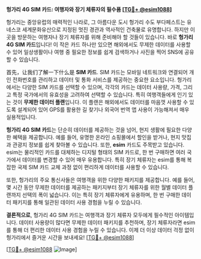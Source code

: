**헝가리 4G SIM 카드: 여행자와 장기 체류자의 필수품 [[TG💪+ @esim1088](https://t.me/s/esim1088)]**

헝가리는 중앙유럽의 매력적인 나라로, 그 아름다운 도시 헝가리 수도 부다페스트는 유네스코 세계문화유산으로 지정된 멋진 경관과 역사적인 건축물로 유명합니다. 하지만 이곳을 방문하는 여행자나 장기 체류자를 위해 준비해야 할 것들이 있습니다. 바로 **헝가리 4G SIM 카드**입니다! 이 작은 카드 하나만 있으면 해외에서도 무제한 데이터를 사용할 수 있어 일상생활이나 여행 중 필요한 정보를 쉽게 검색하거나 사진을 찍어 SNS에 공유할 수 있습니다.

首先，让我们了解一下什么是 **SIM 카드**. SIM 카드는 모바일 네트워크와 연결되어 개인 전화번호를 관리하고 데이터 및 통화 서비스를 제공하는 중요한 요소입니다. 헝가리에서는 다양한 SIM 카드를 선택할 수 있으며, 각각의 카드는 데이터 사용량, 가격, 그리고 특정 국가에서의 유효성을 고려하여 선택할 수 있습니다. 특히 여행객들에게 인기 있는 것이 **무제한 데이터 플랜**입니다. 이 플랜은 해외에서도 데이터를 마음껏 사용할 수 있도록 설계되어 있어 GPS를 활용한 길 찾기나 외국어 번역 앱 사용이 가능해져서 매우 실용적입니다.

**헝가리 4G SIM 카드**는 단순히 데이터를 제공하는 것을 넘어, 현지 생활에 필요한 다양한 혜택을 제공합니다. 예를 들어, 유명한 온라인 쇼핑몰에서 할인을 받거나, 현지 맛집과 관광지 정보를 쉽게 찾아볼 수 있습니다. 또한, **esim** 카드도 주목받고 있습니다. esim는 물리적인 카드를 대체하는 디지털 형태의 SIM 카드로, 한 번 구매하면 여러 국가에서 데이터를 변경할 수 있어 매우 유용합니다. 특히 장기 체류자는 esim를 통해 복잡한 국제 SIM 카드 교체 과정 없이 편리하게 데이터를 사용할 수 있습니다.

또한, 헝가리의 주요 통신사들은 여행객을 위한 다양한 패키지를 제공합니다. 예를 들어, 몇 시간 동안 무제한 데이터를 제공하는 패키지부터 장기 체류자를 위한 월별 데이터 플랜까지 선택의 폭이 넓습니다. 이는 특히 장기 체류자에게 유용하며, 한 번 구매한 데이터 패키지를 통해 일관된 데이터 사용 경험을 누릴 수 있습니다.

**결론적으로**, 헝가리 4G SIM 카드는 여행객과 장기 체류자 모두에게 필수적인 아이템입니다. 데이터 사용량이 많다면 무제한 데이터 패키지를 추천하며, 장기 체류자라면 esim를 통해 더 편리한 데이터 사용 경험을 누릴 수 있습니다. 이제 더 이상 데이터 걱정 없이 헝가리에서 즐거운 시간을 보내세요! [[TG💪+ @esim1088](https://t.me/s/esim1088)]

[[TG💪+ @esim1088](https://t.me/s/esim1088) ![Image](https://i.postimg.cc/Y0z9fWf4/image.png)]
